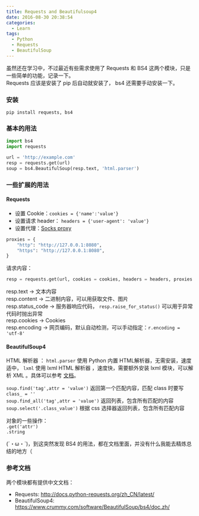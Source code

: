 ```yaml
---
title: Requests and Beautifulsoup4
date: 2016-08-30 20:38:54
categories:
  - Learn
tags:
  - Python
  - Requests
  - BeautifulSoup
---
```

虽然还在学习中，不过最近有些需求使用了 Requests 和 BS4 这两个模块，只是一些简单的功能，记录一下。  
Requests 应该是安装了 pip 后自动就安装了， bs4 还需要手动安装一下。  

### 安装
```
pip install requests, bs4
```
### 基本的用法  
```python
import bs4
import requests

url = 'http://example.com'
resp = requests.get(url)
soup = bs4.BeautifulSoup(resp.text, 'html.parser')
```
<!--more-->
### 一些扩展的用法  
#### Requests
- 设置 Cookie：`cookies = {'name':'value'}`
- 设置请求 header： `headers = {'user-agent': 'value'}`
- 设置代理：[Socks proxy](http://docs.python-requests.org/zh_CN/latest/user/advanced.html#socks)    
```python
proxies = {
    "http": "http://127.0.0.1:8080",
    "https": "http://127.0.0.1:8080",
}
```

请求内容：
```python
resp = requests.get(url, cookies = cookies, headers = headers, proxies = proxies)
```

resp.text -> 文本内容  
resp.content -> 二进制内容，可以用获取文件、图片  
resp.status_code -> 服务器响应代码， `resp.raise_for_status()` 可以用于异常代码时抛出异常  
resp.cookies -> Cookies  
resp.encoding -> 网页编码，默认自动检测，可以手动指定：`r.encoding = 'utf-8'`  

#### BeautifulSoup4  
HTML 解析器 ： `html.parser` 使用 Python 内置 HTML解析器，无需安装，速度适中， `lxml` 使用 lxml HTML 解析器 ，速度快，需要额外安装 lxml 模块，可以解析 XML 。具体可以参考 [文档](https://www.crummy.com/software/BeautifulSoup/bs4/doc.zh/#id9)。  

`soup.find('tag',attr = 'value')` 返回第一个匹配内容，匹配 class 时要写 `class_ = ''`   
`soup.find_all('tag',attr = 'value')` 返回列表，包含所有匹配的内容  
`soup.select('.class_value')` 根据 css 选择器返回列表，包含所有匹配内容  

对象的一些操作：  
`.get('attr')`  
`.string`  

(´・ω・\`)，到这突然发现 BS4 的用法，都在文档里面，并没有什么我能去精炼总结的地方（  

### 参考文档  
两个模块都有提供中文文档：  
- Requests: http://docs.python-requests.org/zh_CN/latest/
- BeautifulSoup4: https://www.crummy.com/software/BeautifulSoup/bs4/doc.zh/
